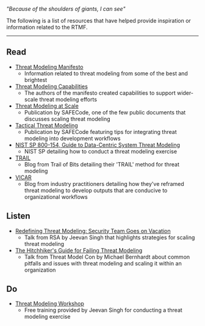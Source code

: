 *"Because of the shoulders of giants, I can see"*

The following is a list of resources that have helped provide inspiration or information related to the RTMF.

---
## Read
- [Threat Modeling Manifesto](https://www.threatmodelingmanifesto.org/)
	- Information related to threat modeling from some of the best and brightest
- [Threat Modeling Capabilities](https://www.threatmodelingmanifesto.org/capabilities/)
	- The authors of the manifesto created capabilities to support wider-scale threat modeling efforts 
- [Threat Modeling at Scale](https://safecode.org/wp-content/uploads/2023/06/Threat_Modeling_at_Scale_6.21.23.pdf)
	- Publication by SAFECode, one of the few public documents that discusses scaling threat modeling
- [Tactical Threat Modeling](https://safecode.org/wp-content/uploads/2017/05/SAFECode_TM_Whitepaper.pdf)
	- Publication by SAFECode featuring tips for integrating threat modeling into development workflows
- [NIST SP 800-154, Guide to Data-Centric System Threat Modeling](https://csrc.nist.gov/pubs/sp/800/154/ipd)
	- NIST SP detailing how to conduct a threat modeling exercise
- [TRAIL](https://blog.trailofbits.com/2025/02/28/threat-modeling-the-trail-of-bits-way/)
	- Blog from Trail of Bits detailing their 'TRAIL' method for threat modeling
- [VICAR](https://blog.ettic.ca/vicar-bridging-the-gap-between-threat-modeling-and-remediation-8538ab851c1e)
	- Blog from industry practitioners detailing how they've reframed threat modeling to develop outputs that are conducive to organizational workflows
## Listen
- [Redefining Threat Modeling: Security Team Goes on Vacation](https://www.youtube.com/watch?v=ZEfiSS8C-U8)
	- Talk from RSA by Jeevan Singh that highlights strategies for scaling threat modeling
- [The Hitchhiker's Guide for Failing Threat Modeling](https://www.youtube.com/watch?v=rkrkQT9nrs0)
	- Talk from Threat Model Con by Michael Bernhardt about common pitfalls and issues with threat modeling and scaling it within an organization
## Do 
- [Threat Modeling Workshop](https://github.com/jeevan-singh/Security-Engineering-Training/tree/master/04-Threat-Modeling)
	- Free training provided by Jeevan Singh for conducting a threat modeling exercise

 
